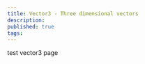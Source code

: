 ```yaml
---
title: Vector3 - Three dimensional vectors
description: 
published: true
tags: 
---
```


test vector3 page
